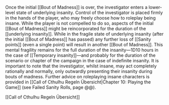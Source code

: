 Once the initial [[Bout of Madness]] is over, the investigator enters a lower-level state of underlying insanity. Control of the investigator is placed firmly in the hands of the player, who may freely choose how to roleplay being insane. While the player is not compelled to do so, aspects of the initial [[Bout of Madness]] might be reincorporated for the duration of the [[underlying insanity]]. While in the fragile state of underlying insanity (after the initial [[Bout of Madness]] has passed) any further loss of [[Sanity points]] (even a single point) will result in another [[Bout of Madness]]. This mental fragility remains for the full duration of the insanity—1D10 hours in the case of [[Temporary insanity]]—and probably for the duration of the scenario or chapter of the campaign in the case of indefinite insanity. It is important to note that the investigator, whilst insane, may act completely rationally and normally, only outwardly presenting their insanity during bouts of madness. Further advice on roleplaying insane characters is provided in [[Call of Cthulhu Regeln Übersicht|Chapter 10: Playing the Game]] (see Failed Sanity Rolls, page @@).





[[Call of Cthulhu Regeln Übersicht]]




